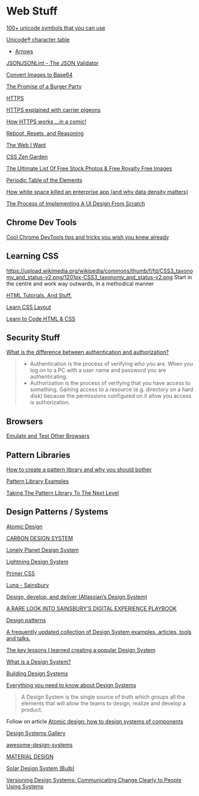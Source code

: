 # Web Stuff

[100+ unicode symbols that you can use](https://tutorialzine.com/2014/12/you-dont-need-icons-here-are-100-unicode-symbols-that-you-can-use)

[Unicode® character table](https://unicode-table.com/en/#control-character)
 - [Arrows](https://unicode-table.com/en/sets/arrows-symbols/)

[JSONJSONLint - The JSON Validator](https://jsonlint.com/)

[Convert Images to Base64](https://www.browserling.com/tools/image-to-base64)

[The Promise of a Burger Party](https://kosamari.com/notes/the-promise-of-a-burger-party)

[HTTPS](https://en.wikipedia.org/wiki/HTTPS)

[HTTPS explained with carrier pigeons](https://medium.freecodecamp.org/https-explained-with-carrier-pigeons-7029d2193351)

[How HTTPS works ...in a comic!](https://howhttps.works/)

[Reboot, Resets, and Reasoning](https://css-tricks.com/reboot-resets-reasoning/)

[The Web I Want](https://dev.to/quii/the-web-i-want-43o)

[CSS Zen Garden](http://www.csszengarden.com/)

[The Ultimate List Of Free Stock Photos & Free Royalty Free Images](https://www.eric-liang.com/blog/the-ultimate-list-of-free-stock-photos-free-royalty-free-images/)

[Periodic Table of the Elements](http://smm.zoomquiet.top/data/20110511083224/index.html)

[How white space killed an enterprise app (and why data density matters)](https://uxdesign.cc/how-white-space-killed-an-enterprise-app-and-why-data-density-matters-b3afad6a5f2a)

[The Process of Implementing A UI Design From Scratch](https://ishadeed.com/article/building-ui-design-scratch/)


## Chrome Dev Tools

[Cool Chrome DevTools tips and tricks you wish you knew already](https://medium.freecodecamp.org/cool-chrome-devtools-tips-and-tricks-you-wish-you-knew-already-f54f65df88d2)


## Learning CSS

https://upload.wikimedia.org/wikipedia/commons/thumb/f/fd/CSS3_taxonomy_and_status-v2.png/1201px-CSS3_taxonomy_and_status-v2.png
Start in the centre and work way outwards, in a methodical manner

[HTML Tutorials. And Stuff.](http://htmldog.com/)

[Learn CSS Layout](http://learnlayout.com/)

[Learn to Code HTML & CSS](https://learn.shayhowe.com/html-css/)



## Security Stuff

[What is the difference between authentication and authorization?](https://serverfault.com/questions/57077/what-is-the-difference-between-authentication-and-authorization)

>- Authentication is the process of verifying who you are. When you log on to a PC with a user name and password you are authenticating.
>- Authorization is the process of verifying that you have access to something. Gaining access to a resource (e.g. directory on a hard disk) because the permissions configured on it allow you access is authorization.


## Browsers

[Emulate and Test Other Browsers](https://developers.google.com/web/tools/chrome-devtools/device-mode/testing-other-browsers)


## Pattern Libraries

[How to create a pattern library and why you should bother](https://boagworld.com/`/pattern-library/)

[Pattern Library Examples](http://styleguides.io/examples.html)

[Taking The Pattern Library To The Next Level](https://www.smashingmagazine.com/taking-pattern-libraries-next-level/)

## Design Patterns / Systems

[Atomic Design](http://atomicdesign.bradfrost.com/table-of-contents/)

[CARBON DESIGN SYSTEM](https://www.carbondesignsystem.com/)

[Lonely Planet Design System](https://rizzo.lonelyplanet.com/styleguide/design-elements/colours)

[Lightning Design System](https://www.lightningdesignsystem.com/)

[Primer CSS](https://primer-css.now.sh/css)

[Luna - Sainsbury](https://luna.sainsburys.co.uk/guidelines)

[Design, develop, and deliver (Atlassian’s Design System)](https://atlassian.design/)

[A RARE LOOK INTO SAINSBURY’S DIGITAL EXPERIENCE PLAYBOOK](http://whatusersdo.com/blog/sainsburys-digital-experience/)

[Design patterns](http://ui-patterns.com/patterns)

[A frequently updated collection of Design System examples, articles, tools and talks.](https://designsystemsrepo.com/)

[The key lessons I learned creating a popular Design System](https://medium.com/asana-design/the-key-lessons-i-learned-creating-a-popular-design-system-d078c817b4dd)

[What is a Design System?](https://medium.muz.li/what-is-a-design-system-1e43d19e7696)

[Building Design Systems](https://medium.muz.li/building-design-systems-9bda90d8ec25)

[Everything you need to know about Design Systems](https://uxdesign.cc/everything-you-need-to-know-about-design-systems-54b109851969)

  >A Design System is the single source of truth which groups all the elements that will allow the teams to design, realize and develop a product.

Follow on article
[Atomic design: how to design systems of components](https://uxdesign.cc/atomic-design-how-to-design-systems-of-components-ab41f24f260e)

[Design Systems Gallery](https://designsystemsrepo.com/design-systems/)

[awesome-design-systems](https://github.com/alexpate/awesome-design-systems)

[MATERIAL DESIGN](https://material.io/)

[Solar Design System (Bulb)](https://design.bulb.co.uk/#/patterns/styles/colors/README.md)


[Versioning Design Systems: Communicating Change Clearly to People Using Systems](https://medium.com/eightshapes-llc/versioning-design-systems-48cceb5ace4d)
